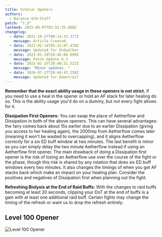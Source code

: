 ```yaml
---
title: Scholar Openers
authors:
  - Balance-SCH-Staff
patch: "7.3"
lastmod: 2025-08-07T03:52:35.680Z
changelog:
  - date: 2021-10-27T00:14:33.377Z
    message: Article Created.
  - date: 2022-02-14T05:22:07.470Z
    message: Updated for Endwalker
  - date: 2023-01-19T16:46:06.099Z
    message: Patch Update 6.3
  - date: 2023-02-25T20:40:31.522Z
    message: "Minor updates. "
  - date: 2024-07-27T20:44:43.258Z
    message: Updated for Dawntrail
---
```

**Remember that the exact ability usage in these openers is not strict.** If you need to use a heal in the opener or hold an AF stack for later healing do so. This is the ability usage you'd do on a dummy, but not every fight allows for it.

**Dissipation First Openers:** You can swap the place of Aetherflow and Dissipation in both of the above openers. This can have several advantages: the fairy comes back about 15s earlier due to an earlier Dissipation (giving you access to her healing again), the 2000mp from Aetherflow comes later (meaning it won't be wasted to overcapping), and it aligns Aetherflow correctly for a six ED buff window at two minutes. The last benefit is minor as you can simply delay the two minute Aetherflow instead if using an Aetherflow first opener. The main drawback of doing a Dissipation first opener is the risk of losing an Aetherflow use over the course of the fight or the phase, though this risk is shared by any rotation that does six ED buff windows every two minutes. It also changes the timings of when you get AF stacks back which make an impact on your healing plan. Consider the positives and negatives of Dissipation first when planning out the fight. 

**Refreshing Biolysis at the End of Raid Buffs:** With the changes to raid buffs becoming at least 20 seconds, clipping your DoT at the end of buffs is a gain with at least one additional raid buff. Certain fights may change the timing of the refresh or want us to drop the refresh entirely.

## Level 100 Opener

![Level 100 Opener](https://shyshys.github.io/healer-resources/resources/Scholar%20early%20dot%20refresh%20opener.png "Level 100 Opener")